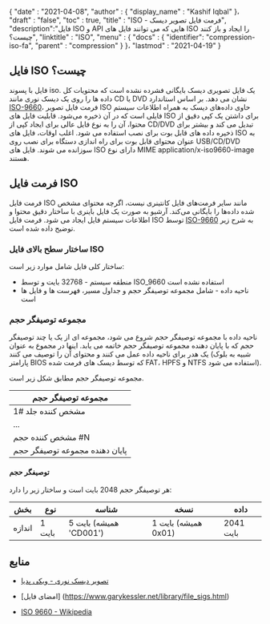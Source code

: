 {
  "date" : "2021-04-08",
  "author" : {
    "display_name" : "Kashif Iqbal"
}،
  "draft" : "false",
  "toc" : true,
  "title" : "ISO - فرمت فایل تصویر دیسک",
  "description":"فایل ISO و API هایی که می توانند فایل های ISO را ایجاد و باز کنند چیست؟",
  "linktitle" : "ISO",
  "menu" : {
    "docs" : {
     "identifier": "compression-iso-fa",
      "parent" : "compression"
}
}،
  "lastmod" : "2021-04-19"
}

## فایل ISO چیست؟

فایل با پسوند iso. یک فایل تصویری دیسک بایگانی فشرده نشده است که محتویات کل داده ها را روی یک دیسک نوری مانند CD یا DVD نشان می دهد. بر اساس استاندارد [ISO-9660](https://www.iso.org/standard/17505.html)، فرمت فایل تصویر ISO حاوی داده‌های دیسک به همراه اطلاعات سیستم فایلی است که در آن ذخیره می‌شود. قابلیت فایل های ISO برای داشتن یک کپی دقیق از محتوا، آن را به نوع فایل عالی برای ایجاد کپی از CD/DVD تبدیل می کند و بیشتر برای ذخیره داده های قابل بوت برای نصب استفاده می شود. اغلب اوقات، فایل های ISO به عنوان محتوای قابل بوت برای راه اندازی دستگاه برای نصب روی USB/CD/DVD سوزانده می شوند. فایل های ISO دارای نوع MIME application/x-iso9660-image هستند.

## فرمت فایل ISO

فرمت فایل ISO مانند سایر فرمت‌های فایل کانتینری نیست، اگرچه محتوای مشخص شده داده‌ها را بایگانی می‌کند. آرشیو به صورت یک فایل باینری با ساختار دقیق محتوا و اطلاعات سیستم فایل ایجاد می شود. فرمت فایل ISO توسط [ISO-9660](https://en.wikipedia.org/wiki/ISO_9660) به شرح زیر توضیح داده شده است.

### ساختار سطح بالای فایل ISO

ساختار کلی فایل شامل موارد زیر است:

 * منطقه سیستم - 32768 بایت و توسط ISO_9660 استفاده نشده است
 * ناحیه داده - شامل مجموعه توصیفگر حجم و جداول مسیر، فهرست ها و فایل ها است

### مجموعه توصیفگر حجم

ناحیه داده با مجموعه توصیفگر حجم شروع می شود، مجموعه ای از یک یا چند توصیفگر حجم که با پایان دهنده مجموعه توصیفگر حجم خاتمه می یابد. اینها در مجموع به عنوان یک هدر برای ناحیه داده عمل می کنند و محتوای آن را توصیف می کنند (شبیه به بلوک پارامتر BIOS که توسط دیسک های فرمت شده FAT، HPFS و NTFS استفاده می شود).

مجموعه توصیفگر حجم مطابق شکل زیر است.

|مجموعه توصیفگر حجم|
---|
|مشخص کننده جلد #1|
|...|
|مشخص کننده حجم #N|
|پایان دهنده مجموعه توصیفگر حجم|

#### توصیفگر حجم

هر توصیفگر حجم 2048 بایت است و ساختار زیر را دارد:

|بخش |نوع |شناسه |نسخه |داده|
---|---|---|---|---|
|اندازه |1 بایت |5 بایت (همیشه 'CD001') |1 بایت (همیشه 0x01) |2041 بایت|

## منابع

* [تصویر دیسک نوری - ویکی پدیا](https://en.wikipedia.org/wiki/Optical_disc_image)

* [امضای فایل] (https://www.garykessler.net/library/file_sigs.html)

* [ISO 9660 - Wikipedia](https://en.wikipedia.org/wiki/ISO_9660)


